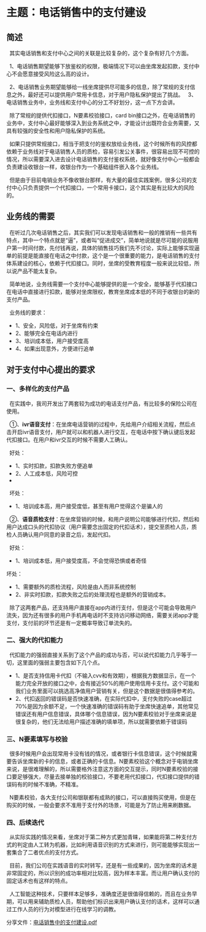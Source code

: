 # 主题：电话销售中的⽀付建设


## **简述**

&nbsp;&nbsp;其实电话销售和支付中心之间的关联是⽐较复杂的，这个复杂有好⼏个⽅⾯。

&nbsp;&nbsp;1、电话销售期望能够下放鉴权的权限，极端情况下可以由坐席发起扣款，⽀付中⼼不会愿意接受⻛险这么⾼的设计。
    
&nbsp;&nbsp;2、电话销售业务期望能够给⼀线坐席提供尽可能多的信息，除了常规的⽀付信息之外，最好还可以提供⽤户常⽤卡信息，对于⽤户隐私保护提出了挑战。
&nbsp;&nbsp;3、电话销售业务中，业务线和⽀付中⼼的分⼯不好划分，这⼀点下⽅会讲。

&nbsp;&nbsp;除了常规的提供代扣接⼝，N要素校验接⼝，card bin接⼝之外，在电话销售的业务中，⽀付中⼼最好能够深⼊到业务系统之中，才能设计出既符合业务需要，⼜具有较强的安全性和⽤户隐私保护的系统。

&nbsp;&nbsp;如果只提供常规接⼝，相当于把⽀付的鉴权放给业务线，这个时候所有的⻛控都依赖于业务线对于电话销售⼈员的质检，容易引发公关事件，很容易出现不可控的情况，所以需要深⼊进去设计电话销售的⽀付鉴权系统，就好像⽀付中⼼⼀般都会负责建设收银台⼀样，收银台作为⼀个基础组件嵌⼊各个业务线。

&nbsp;&nbsp;但是由于⽬前电销业务不像收银台那样，有⼤量的最佳实践案例，很多公司的⽀付中⼼只负责提供⼀个代扣接⼝，⼀个常⽤卡接⼝，这个其实是有⽐较⼤的⻛险的。

## **业务线的需要**
  
&nbsp;&nbsp;在听过⼏次电话销售之后，其实我们可以发现电话销售和⼀般的推销有⼀些共有特点，其中⼀个特点就是“逼”，或者叫“促进成交”，简单地说就是尽可能的说服⽤户第⼀时间付款，先付钱再说，具体的销售技巧我们先不讨论，实际上能够实现逼单的前提是能直接在电话之中付款，这个是⼀个很重要的能⼒，是电话销售的⽀付体系建设的核⼼，依赖于代扣接⼝。同时，坐席的受教育程度⼀般来说⽐较低，所以说产品不能太复杂。
     
&nbsp;&nbsp;简单地说，业务线需要⼀个⽀付中⼼能够提供的是⼀个安全，能够基于代扣接⼝在电话中直接进⾏扣款，能够对坐席限权，教育坐席成本低的不同于收银台的新的⽀付产品。

&nbsp;&nbsp;业务线的要求：
- 1、安全，⻛险低，对于坐席有约束
- 2、能够完全在电话内进⾏
- 3、培训成本低，⽤户接受度⾼
- 4、如果出现意外，⽅便进⾏追单

## **对于⽀付中⼼提出的要求**

### ⼀、多样化的⽀付产品
&nbsp;&nbsp;在实践中，我司开发出了两套较为成功的电话⽀付产品，有⽐较多的保险公司在使⽤。

&nbsp;&nbsp;①、**ivr语⾳⽀付**：在坐席电话营销的过程中，先给⽤户介绍相关流程，然后点击开启ivr语⾳⽀付，⽤户就可以和机器⼈进⾏交互，在电话中按下确认键后发起代扣接⼝。在⽤户和ivr交互的时候不需要⼈⼯确认。

&nbsp;&nbsp;好处：
-  1、实时扣款，扣款失败⽅便追单
-  2、⼈⼯成本低，⻛险可控
-  
&nbsp;&nbsp;坏处：
-  1、培训成本⾼，⽤户接受度低，甚⾄有⽤户觉得这个是骗⼈的
    
&nbsp;&nbsp;②、**语⾳质检⽀付**：在坐席营销的时候，和⽤户说明公司能够进⾏代扣，然后和⽤户达成⼝头的代扣协议（⽤户需要念出固定的代扣话术），提交⾄质检⼈员，质检⼈员确认⽤户同意的录⾳之后，发起代扣。

&nbsp;&nbsp;好处：
-  1、培训成本低，⽤户接受度⾼，不会觉得恐惧或者奇怪

坏处：
-  1、需要额外的质检流程，⻛险是由⼈⽽⾮系统控制
-  2、⾮实时扣款，扣款失败之后的处理流程也是额外的营销成本。

&nbsp;&nbsp;除了这两套产品，还⽀持⽤户直接在app内进⾏⽀付，但是这个可能会导致⽤户流失，因为还有很多的⽤户⼿机再电话时不⽀持访问移动⽹络，需要关闭app才能⽀付，⽀付前的环节还是有⼀定概率导致订单流失的。

### ⼆、强⼤的代扣能⼒

&nbsp;&nbsp;代扣能⼒的强弱直接关系到了这个产品的成功与否，可以说代扣能⼒⼏乎等于⼀切，这⾥⾯的强弱主要包含如下⼏个点。

- 1、是否⽀持信⽤卡代扣（不输⼊cvv和有效期），根据我⽅数据显示，在⼀个能⼒完全开放的接⼝之中，会有接近50%的⽤户使⽤信⽤卡⽀付。这个可能和我们业务⾥⾯可以挑选⾼净值⽤户营销有关，但是这个数据是很值得参考的。
- 2、代扣返回的错误码是否快速准确，在实际代扣中，⽀付失败的case超过70%是因为余额不⾜，⼀个快速准确的错误码有助于坐席快速追单，其他常⻅错误还有⽤户信息错误，具体哪个信息错误，因为N要素校验对于坐席来说是很复杂的，他们⽆法给⽤户描述准确的填单项，所以就需要依赖于错误码

### 三、N要素填写与校验

&nbsp;&nbsp;很多时候⽤户会出现常⽤卡没有钱的情况，或者银⾏卡信息错误，这个时候就需要告诉坐席新的卡的信息，或者正确的卡信息。N要素校验这个概念对于电销坐席来说，是很难理解的，所以需要格外注意这⽅⾯的交互提示，同时N要素校验的接⼝要⾜够强⼤，尽量去接单独的校验接⼝，不要⽼⽤代扣接⼝，代扣接⼝提供的错误码有的时候不准确，不精准。

&nbsp;&nbsp;N要素校验，各⼤⽀付公司和银联都有成熟的接⼝，可以直接购买使⽤，但是在购买的时候，⼀般会要求不准⽤于⽀付外的场景，可能是为了防⽌⽤来刷数据。

### 四、后续迭代

&nbsp;&nbsp;从实际实践的情况来看，坐席对于第⼆种⽅式更加⻘睐，如果能将第⼆种⽀付⽅式的判定由⼈⼯转为机器，⽐如利⽤语⾳识别的⽅式来进⾏，则可能能够实现出⼀套集合了⼆者优点的⽀付⽅式。

&nbsp;&nbsp;⽬前，我们公司在实践语⾳的实时转写，还是有⼀些成果的，因为坐席的话术是⾮常固定的，所以识别的成功率相对⽐较⾼，因为样本丰富。⽽让⽤户确认⽀付的固定话术也有这样的特点。

&nbsp;&nbsp;⼈⼯智能这种技术，只要样本⾜够多，准确度还是很值得信赖的，⽽且在业务早期，可以⽤来辅助质检⼈员，帮助他们标识出来⽤户确认⽀付的话术，这样可以通过⼯作⼈员的⾏为对模型进⾏在线学习的调教。

分享文件：[电话销售中的支付建设.pdf](https://www.yuque.com/preview/yuque/0/2019/pdf/163122/1551152072308-f4967406-6d01-498c-9abe-b2c3a843d5d7.pdf)
​
​
